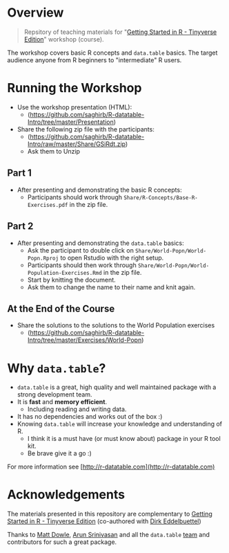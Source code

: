 # Overview

> Repsitory of teaching materials for "[Getting Started in R - Tinyverse Edition](https://github.com/eddelbuettel/gsir-te/raw/master/Getting-Started-in-R.pdf)"
workshop (course).

The workshop covers basic R concepts and `data.table` basics. The target audience 
anyone from R beginners to "intermediate" R users. 

# Running the Workshop 

- Use the workshop presentation (HTML):
    + (https://github.com/saghirb/R-datatable-Intro/tree/master/Presentation)
- Share the following zip file with the participants:
    + (https://github.com/saghirb/R-datatable-Intro/raw/master/Share/GSiRdt.zip)
    + Ask them to Unzip
    
## Part 1

- After presenting and demonstrating the basic R concepts:
    + Participants should work through `Share/R-Concepts/Base-R-Exercises.pdf` in the zip file.

## Part 2    

- After presenting and demonstrating the `data.table` basics:
  + Ask the participant to double click on `Share/World-Popn/World-Popn.Rproj` to open
  Rstudio with the right setup.
  + Participants should then work through `Share/World-Popn/World-Population-Exercises.Rmd` 
  in the zip file.
  + Start by knitting the document.
  + Ask them to change the name to their name and knit again.
  
  
## At the End of the Course

- Share the solutions to the solutions to the World Population exercises
    + (https://github.com/saghirb/R-datatable-Intro/tree/master/Exercises/World-Popn)

# Why `data.table`?

- `data.table` is a great, high quality and well maintained package with a strong
development team.
- It is **fast** and **memory efficient**. 
    + Including reading and writing data.
- It has no dependencies and works out of the box :)
- Knowing `data.table` will increase your knowledge and understanding of R.
    + I think it is a must have (or must know about) package in your R tool kit.
    + Be brave give it a go :)

For more information see [http://r-datatable.com](http://r-datatable.com)

# Acknowledgements

The materials presented in this repository are complementary to [Getting Started in R - Tinyverse Edition](https://eddelbuettel.github.io/gsir-te/Getting-Started-in-R.pdf) (co-authored with [Dirk
Eddelbuettel](https://github.com/eddelbuettel/))

Thanks to [Matt Dowle](https://github.com/mattdowle), [Arun Srinivasan](https://github.com/arunsrinivasan) and all the `data.table` [team](https://github.com/orgs/Rdatatable/people) and contributors for such a great package.



